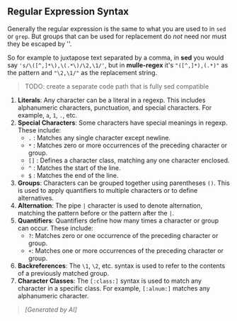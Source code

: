 ## Regular Expression Syntax

Generally the regular expression is the same to what you are used to in `sed`
or `grep`. But groups that can be used for replacement do _not_ need nor
must they be escaped by '\'.

So for example to juxtapose text separated by a comma, in **sed** you would
say `'s/\([^,]*\),\(.*\)/\2,\1/'`, but in **mulle-regex** it's `"([^,]*),(.*)"`
as the pattern and `"\2,\1/"` as the replacement string.

> TODO: create a separate code path that is fully sed compatible

1. **Literals**: Any character can be a literal in a regexp. This includes alphanumeric characters, punctuation, and special characters. For example, `a`, `1`, `.`, etc.
2. **Special Characters**: Some characters have special meanings in regexp. These include:
   - `.`  : Matches any single character except newline.
   - `*`  : Matches zero or more occurrences of the preceding character or group.
   - `[]` : Defines a character class, matching any one character enclosed.
   - `^`  : Matches the start of the line.
   - `$`  : Matches the end of the line.
3. **Groups**: Characters can be grouped together using parentheses `()`. This is used to apply quantifiers to multiple characters or to define alternatives.
4. **Alternation**: The pipe `|` character is used to denote alternation, matching the pattern before or the pattern after the `|`.
5. **Quantifiers**: Quantifiers define how many times a character or group can occur. These include:
   - `?`: Matches zero or one occurrence of the preceding character or group.
   - `+`: Matches one or more occurrences of the preceding character or group.
6. **Backreferences**: The `\1`, `\2`, etc. syntax is used to refer to the contents of a previously matched group.
7. **Character Classes**: The `[:class:]` syntax is used to match any character in a specific class. For example, `[:alnum:]` matches any alphanumeric character.

> *[Generated by AI]*
